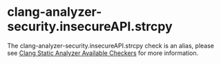 clang-analyzer-security.insecureAPI.strcpy
==========================================

The clang-analyzer-security.insecureAPI.strcpy check is an alias, please
see [Clang Static Analyzer Available
Checkers](https://clang.llvm.org/docs/analyzer/checkers.html#security-insecureapi-strcpy)
for more information.
